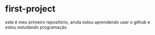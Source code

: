 # first-project
este é meu primeiro repositório, ainda estou aprendendo usar o github e estou estudando programação
